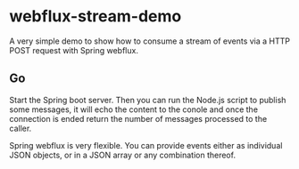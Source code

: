 # webflux-stream-demo
A very simple demo to show how to consume a stream of events via a HTTP POST request with Spring webflux.

## Go
Start the Spring boot server. Then you can run the Node.js script to publish some messages, it will echo the content to
the conole and once the connection is ended return the number of messages processed to the caller.

Spring webflux is very flexible. You can provide events either as individual JSON objects, or in a JSON array or any
 combination thereof.
